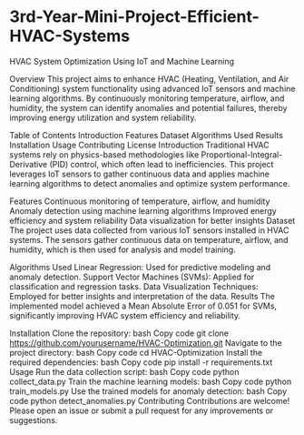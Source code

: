 # 3rd-Year-Mini-Project-Efficient-HVAC-Systems
HVAC System Optimization Using IoT and Machine Learning

Overview
This project aims to enhance HVAC (Heating, Ventilation, and Air Conditioning) system functionality using advanced IoT sensors and machine learning algorithms. By continuously monitoring temperature, airflow, and humidity, the system can identify anomalies and potential failures, thereby improving energy utilization and system reliability.

Table of Contents
Introduction
Features
Dataset
Algorithms Used
Results
Installation
Usage
Contributing
License
Introduction
Traditional HVAC systems rely on physics-based methodologies like Proportional-Integral-Derivative (PID) control, which often lead to inefficiencies. This project leverages IoT sensors to gather continuous data and applies machine learning algorithms to detect anomalies and optimize system performance.

Features
Continuous monitoring of temperature, airflow, and humidity
Anomaly detection using machine learning algorithms
Improved energy efficiency and system reliability
Data visualization for better insights
Dataset
The project uses data collected from various IoT sensors installed in HVAC systems. The sensors gather continuous data on temperature, airflow, and humidity, which is then used for analysis and model training.

Algorithms Used
Linear Regression: Used for predictive modeling and anomaly detection.
Support Vector Machines (SVMs): Applied for classification and regression tasks.
Data Visualization Techniques: Employed for better insights and interpretation of the data.
Results
The implemented model achieved a Mean Absolute Error of 0.051 for SVMs, significantly improving HVAC system efficiency and reliability.

Installation
Clone the repository:
bash
Copy code
git clone https://github.com/yourusername/HVAC-Optimization.git
Navigate to the project directory:
bash
Copy code
cd HVAC-Optimization
Install the required dependencies:
bash
Copy code
pip install -r requirements.txt
Usage
Run the data collection script:
bash
Copy code
python collect_data.py
Train the machine learning models:
bash
Copy code
python train_models.py
Use the trained models for anomaly detection:
bash
Copy code
python detect_anomalies.py
Contributing
Contributions are welcome! Please open an issue or submit a pull request for any improvements or suggestions.
